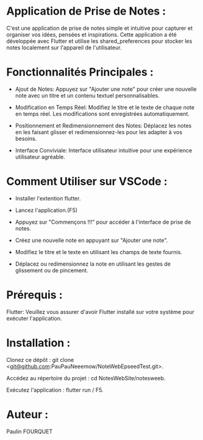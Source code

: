 # Application de Prise de Notes :

C'est une application de prise de notes simple et intuitive pour capturer et organiser vos idées, pensées et inspirations. Cette application a été développée avec Flutter et utilise les shared_preferences pour stocker les notes localement sur l'appareil de l'utilisateur.

# Fonctionnalités Principales :

- Ajout de Notes: Appuyez sur "Ajouter une note" pour créer une nouvelle note avec un titre et un contenu textuel personnalisables.

- Modification en Temps Réel: Modifiez le titre et le texte de chaque note en temps réel. Les modifications sont enregistrées automatiquement.

- Positionnement et Redimensionnement des Notes: Déplacez les notes en les faisant glisser et redimensionnez-les pour les adapter à vos besoins.

- Interface Conviviale: Interface utilisateur intuitive pour une expérience utilisateur agréable.

# Comment Utiliser sur VSCode :

- Installer l'extention flutter.

- Lancez l'application.(F5)

- Appuyez sur "Commençons !!!" pour accéder à l'interface de prise de notes.

- Créez une nouvelle note en appuyant sur "Ajouter une note".

- Modifiez le titre et le texte en utilisant les champs de texte fournis.

- Déplacez ou redimensionnez la note en utilisant les gestes de glissement ou de pincement.

# Prérequis :

Flutter: Veuillez vous assurer d'avoir Flutter installé sur votre système pour exécuter l'application.

# Installation :

Clonez ce dépôt : git clone <git@github.com:PauPauNeeemow/NoteWebEpseedTest.git>.

Accédez au répertoire du projet : cd NotesWebSite/notesweeb.

Exécutez l'application : flutter run / F5.

# Auteur :

Paulin FOURQUET
